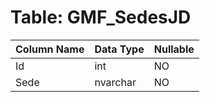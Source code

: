 # Table: GMF_SedesJD

| Column Name | Data Type | Nullable |
|-------------|-----------|----------|
| Id | int | NO |
| Sede | nvarchar | NO |
